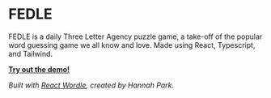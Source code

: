 # FEDLE

FEDLE is a daily Three Letter Agency puzzle game, a take-off of the popular word guessing game we all know and love. Made using React, Typescript, and Tailwind.

[**Try out the demo!**](https://reactle.vercel.app/)

_Built with [React Wordle](https://github.com/cwackerfuss/react-wordle/), created by Hannah Park._
